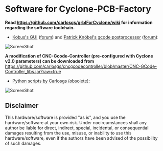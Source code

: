 Software for Cyclone-PCB-Factory  
===================

**Read <https://github.com/carlosgs/grblForCyclone/wiki> for information regarding the software toolchain.**  

* [Kobus's GUI](https://www.dropbox.com/sh/k7p896n0upv29u1/1T_lcIZDnH/prototypeGui2) ([forum](https://groups.google.com/forum/#!msg/cyclone-pcb-factory/S3m1baPzwRk/DtyngGGJmBoJ)) and [Patrick Knöbel's gcode postprocessor](https://github.com/pknoe3lh/cncgcodecontroller/releases) ([forum](https://groups.google.com/forum/#!msg/cyclone-pcb-factory/ToTGIpXWUmA/gyQMDqDOXfUJ)):

![ScreenShot](Media/Cyclone_first_year_13_GUIs.jpg)

**A modification of CNC-Gcode-Controller (pre-configured with Cyclone v2.0 parameters) can be downloaded from** <https://github.com/carlosgs/cncgcodecontroller/blob/master/CNC-GCode-Controller_libs.jar?raw=true>  

* [Python scripts by Carlosgs (obsolete)](PythonScripts/):

![ScreenShot](Media/Cyclone_v0.9.7_ViewGcode.jpg)


Disclaimer  
--
This hardware/software is provided "as is", and you use the hardware/software at your own risk. Under nocircumstances shall any author be liable for direct, indirect, special, incidental, or consequential damages resulting from the use, misuse, or inability to use this hardware/software, even if the authors have been advised of the possibility of such damages.  

